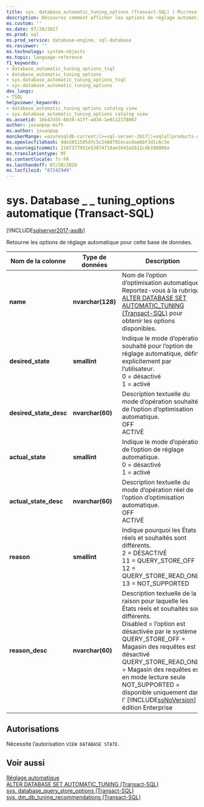 ```yaml
---
title: sys. database_automatic_tuning_options (Transact-SQL) | Microsoft Docs
description: Découvrez comment afficher les options de réglage automatique sur un SQL Database. Consultez autorisations requises et afficher les ressources disponibles supplémentaires.
ms.custom: ''
ms.date: 07/20/2017
ms.prod: sql
ms.prod_service: database-engine, sql-database
ms.reviewer: ''
ms.technology: system-objects
ms.topic: language-reference
f1_keywords:
- database_automatic_tuning_options_tsql
- database_automatic_tuning_options
- sys.database_automatic_tuning_options_tsql
- sys.database_automatic_tuning_options
dev_langs:
- TSQL
helpviewer_keywords:
- database_automatic_tuning_options catalog view
- sys.database_automatic_tuning_options catalog view
ms.assetid: 16b47d55-8019-41ff-ad34-1e0112178067
author: jovanpop-msft
ms.author: jovanpop
monikerRange: =azuresqldb-current||>=sql-server-2017||=sqlallproducts-allversions||>=sql-server-linux-2017||=azuresqldb-mi-current
ms.openlocfilehash: 4de2851505d7c5c240d792ecacdaa6bf3d1c6c3e
ms.sourcegitcommit: 216f377451e53874718ae1645a2611cdb198808a
ms.translationtype: MT
ms.contentlocale: fr-FR
ms.lasthandoff: 07/28/2020
ms.locfileid: "87242949"
---
```

# <a name="sysdatabase_automatic_tuning_options-transact-sql"></a>sys. Database \_ \_ tuning_options automatique (Transact-SQL)
[!INCLUDE[sqlserver2017-asdb](../../includes/applies-to-version/sqlserver2017-asdb.md)]

  Retourne les options de réglage automatique pour cette base de données.  

|Nom de la colonne|Type de données|Description|  
|-----------------|---------------|-----------------|  
|**name**|**nvarchar(128)**|Nom de l’option d’optimisation automatique. Reportez-vous à la rubrique [ALTER DATABASE SET AUTOMATIC_TUNING &#40;Transact-SQL&#41;](../../t-sql/statements/alter-database-transact-sql-set-options.md) pour obtenir les options disponibles.|  
|**desired_state**|**smallint**|Indique le mode d’opération souhaité pour l’option de réglage automatique, défini explicitement par l’utilisateur.<br />0 = désactivé<br />1 = activé|  
|**desired_state_desc**|**nvarchar(60)**|Description textuelle du mode d’opération souhaité de l’option d’optimisation automatique.<br />OFF<br />ACTIVÉ|  
|**actual_state**|**smallint**|Indique le mode d’opération de l’option de réglage automatique.<br />0 = désactivé<br />1 = activé|  
|**actual_state_desc**|**nvarchar(60)**|Description textuelle du mode d’opération réel de l’option d’optimisation automatique.<br />OFF<br />ACTIVÉ|  
|**reason**|**smallint**|Indique pourquoi les États réels et souhaités sont différents.<br />2 = DÉSACTIVÉ<br />11 = QUERY_STORE_OFF<br />12 = QUERY_STORE_READ_ONLY<br />13 = NOT_SUPPORTED|   
|**reason_desc**|**nvarchar(60)**|Description textuelle de la raison pour laquelle les États réels et souhaités sont différents.<br />Disabled = l’option est désactivée par le système<br />QUERY_STORE_OFF = Magasin des requêtes est désactivé<br />QUERY_STORE_READ_ONLY = Magasin des requêtes est en mode lecture seule<br />NOT_SUPPORTED = disponible uniquement dans l' [!INCLUDE[ssNoVersion](../../includes/ssnoversion-md.md)] édition Enterprise| 
  
## <a name="permissions"></a>Autorisations  
 Nécessite l’autorisation `VIEW DATABASE STATE`.  
  
## <a name="see-also"></a>Voir aussi  
 [Réglage automatique](../../relational-databases/automatic-tuning/automatic-tuning.md)   
 [ALTER DATABASE SET AUTOMATIC_TUNING &#40;Transact-SQL&#41;](../../t-sql/statements/alter-database-transact-sql-set-options.md)   
 [sys. database_query_store_options &#40;Transact-SQL&#41;](../../relational-databases/system-catalog-views/sys-database-query-store-options-transact-sql.md)   
 [sys. dm_db_tuning_recommendations &#40;Transact-SQL&#41;](../../relational-databases/system-dynamic-management-views/sys-dm-db-tuning-recommendations-transact-sql.md)   
 
